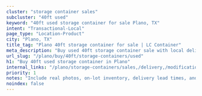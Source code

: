 ```yaml
---
cluster: "storage container sales"
subcluster: "40ft used"
keyword: "40ft used storage container for sale Plano, TX"
intent: "Transactional-Local"
page_type: "Location-Product"
city: "Plano, TX"
title_tag: "Plano 40ft storage container for sale | LC Container"
meta_description: "Buy used 40ft storage container sale with local delivery in Plano, TX. LC Container — local Since 2003. Request a fast quote today."
url_slug: "/plano/buy/40ft/storage-containers/used"
h1: "Buy 40ft used storage container in Plano"
internal_links: "/plano/storage-containers/sales,/delivery,/modifications"
priority: 1
notes: "Include real photos, on-lot inventory, delivery lead times, and financing info."
noindex: false
---
```


<!-- TODO: Add unique city/inventory copy, images, and internal links here. -->
